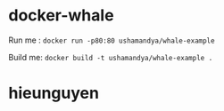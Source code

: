 # docker-whale

Run me : `docker run -p80:80 ushamandya/whale-example`

Build me: `docker build -t ushamandya/whale-example .`
# hieunguyen
